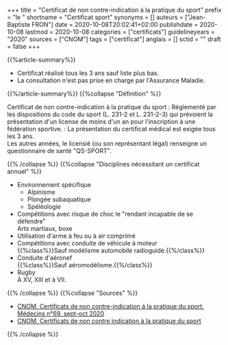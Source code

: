 +++
title = "Certificat de non contre-indication à la pratique du sport"
prefix = "le "
shortname = "Certificat sport"
synonyms = []
auteurs = ["Jean-Baptiste FRON"]
date = 2020-10-08T20:02:41+02:00
publishdate = 2020-10-08
lastmod = 2020-10-08
categories = ["certificats"]
guidelineyears = "2020"
sources = ["CNOM"]
tags = ["certificat"]
anglais = []
sctid = ""
draft = false
+++

{{%article-summary%}}

- Certificat réalisé tous les 3 ans sauf liste plus bas.
- La consultation n'est pas prise en charge par l'Assurance Maladie.

{{%/article-summary%}}
{{%collapse "Définition" %}}

Certificat de non contre-indication à la pratique du sport
: Réglementé par les dispositions du code du sport (L. 231-2 et L. 231-2-3) qui prévoient la présentation d'un license de moins d'un an pour l'inscription à une fédération sportive.
: La présentation du certificat médical est exigée tous les 3 ans.  
Les autres années, le licensié (ou son représentant légal) renseigne un questionnaire de santé "QS-SPORT".

{{% /collapse %}}
{{%collapse "Disciplines nécessitant un certificat annuel" %}}

- Environnement spécifique
  - Alpinisme
  - Plongée subaquatique
  - Spéléologie
- Compétitions avec risque de choc le "rendant incapable de se défendre"  
Arts martiaux, boxe
- Utilisation d'arme à feu ou à air comprimé
- Compétitions avec conduite de véhicule à moteur  
{{%class%}}Sauf modélisme automobile radioguidé.{{%/class%}}
- Conduite d'aéronef  
{{%class%}}Sauf aéromodélisme.{{%/class%}}
- Rugby  
À XV, XIII et à VII.

{{% /collapse %}}
{{%collapse "Sources" %}}

- [CNOM. Certificats de non contre-indication à la pratique du sport. Médecins n°69. sept-oct 2020](https://www.conseil-national.medecin.fr/sites/default/files/external-package/bulletin/m05mhm/medecins_69.pdf)
- [CNOM. Certificats de non contre indication à la pratique du sport](https://www.conseil-national.medecin.fr/publications/communiques-presse/certificats-indication-pratique-sport)

{{% /collapse %}}
